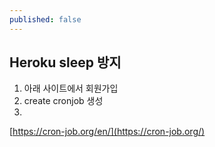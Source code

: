```yaml
---
published: false
---
```

## Heroku sleep 방지



1. 아래 사이트에서 회원가입
2. create cronjob 생성
3. 

[https://cron-job.org/en/](https://cron-job.org/)